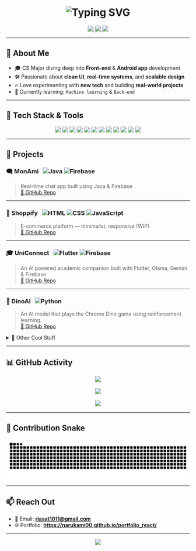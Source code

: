 <!-- Header with Typing Animation -->
<h1 align="center">
  <img src="https://readme-typing-svg.demolab.com?font=Fira+Code&pause=1000&color=5BE0F2&center=true&vCenter=true&width=435&lines=Hi+I'm+Rafsan+Riasat!;CS+Student+%7C+Dev+%7C+Tech+Enthusiast;Welcome+to+my+GitHub+Profile" alt="Typing SVG" />
</h1>

<p align="center">
  <a href="https://www.linkedin.com/in/rafsan-riasat-215689370">
    <img src="https://img.shields.io/badge/LinkedIn-0A66C2?style=for-the-badge&logo=linkedin&logoColor=white" />
  </a>
  <a href="mailto:riasat1011@gmail.com">
    <img src="https://img.shields.io/badge/Gmail-D14836?style=for-the-badge&logo=gmail&logoColor=white" />
  </a>
  <a href="https://www.facebook.com/rafsan.riasat.5">
    <img src="https://img.shields.io/badge/Facebook-1877F2?style=for-the-badge&logo=facebook&logoColor=white" />
  </a>
</p>



---

## 🧠 About Me

- 🎓 CS Major diving deep into **Front-end** & **Android app** development
- 🛠️ Passionate about **clean UI**, **real-time systems**, and **scalable design**
- 🔥 Love experimenting with **new tech** and building **real-world projects**
- 🌱 Currently learning: `Machine learning` & `Back-end`

---

## 🧰 Tech Stack & Tools

<p align="center">
  <!-- Languages -->
  <img src="https://img.shields.io/badge/C-00599C?style=for-the-badge&logo=c&logoColor=white" />
  <img src="https://img.shields.io/badge/C++-00599C?style=for-the-badge&logo=c%2B%2B&logoColor=white" />
  <img src="https://img.shields.io/badge/Java-ED8B00?style=for-the-badge&logo=java&logoColor=white" />
  <img src="https://img.shields.io/badge/Python-3776AB?style=for-the-badge&logo=python&logoColor=white" />
  <img src="https://img.shields.io/badge/JavaScript-F7DF1E?style=for-the-badge&logo=javascript&logoColor=black" />
  <img src="https://img.shields.io/badge/HTML5-E34F26?style=for-the-badge&logo=html5&logoColor=white" />
  <img src="https://img.shields.io/badge/CSS3-1572B6?style=for-the-badge&logo=css3&logoColor=white" />

  <!-- Frameworks / Tools -->
  <img src="https://img.shields.io/badge/Tailwind_CSS-38B2AC?style=for-the-badge&logo=tailwind-css&logoColor=white" />
  <img src="https://img.shields.io/badge/Firebase-FFCA28?style=for-the-badge&logo=firebase&logoColor=black" />
  <img src="https://img.shields.io/badge/Git-F05032?style=for-the-badge&logo=git&logoColor=white" />
  <img src="https://img.shields.io/badge/VS_Code-007ACC?style=for-the-badge&logo=visual-studio-code&logoColor=white" />
  <img src="https://img.shields.io/badge/Flutter-02569B?style=for-the-badge&logo=flutter&logoColor=white" />
</p>


---

## 🚀 Projects

### 🗨️ MonAmi &nbsp; ![Java](https://img.shields.io/badge/-Java-ED8B00?style=flat-square&logo=java&logoColor=white) ![Firebase](https://img.shields.io/badge/-Firebase-FFCA28?style=flat-square&logo=firebase&logoColor=black)

> Real-time chat app built using Java & Firebase  
[🔗 GitHub Repo](https://github.com/narukami00/MonAmi)

---

### 🛒 Shoppify &nbsp; ![HTML](https://img.shields.io/badge/-HTML5-E34F26?style=flat-square&logo=html5&logoColor=white) ![CSS](https://img.shields.io/badge/-CSS3-1572B6?style=flat-square&logo=css3&logoColor=white) ![JavaScript](https://img.shields.io/badge/-JavaScript-F7DF1E?style=flat-square&logo=javascript&logoColor=black)

> E-commerce platform — minimalist, responsive (WIP)  
[🔗 GitHub Repo](https://github.com/narukami00/Shoppify)

---

### 🎓 UniConnect &nbsp; ![Flutter](https://img.shields.io/badge/-Flutter-02569B?style=flat-square&logo=flutter&logoColor=white) ![Firebase](https://img.shields.io/badge/-Firebase-FFCA28?style=flat-square&logo=firebase&logoColor=black)

> An AI powered academic companion built with Flutter, Olama, Gemini & Firebase  
[🔗 GitHub Repo](https://github.com/narukami00/UniConnect)

---

### 🦖 DinoAI &nbsp; ![Python](https://img.shields.io/badge/-Python-3776AB?style=flat-square&logo=python&logoColor=white)

> An AI model that plays the Chrome Dino game using reinforcement learning.  
[🔗 GitHub Repo](https://github.com/narukami00/Dino-AI)

<details>
  <summary>🧩 Other Cool Stuff</summary>

- ✅ [GottaDo (Java)](https://github.com/narukami00/ToDoListApp)
- 🧮 [Calculator_JS](https://github.com/narukami00/Caclulator_JS)
- ❌⭕ [TicTacToe_JS](https://github.com/narukami00/TicTacToe_JS-)
- 📸 [Face Recognition Attendance System](https://github.com/narukami00/Face-Recognition-Attendance) 
- 🤖 [Professor Perpy](https://github.com/narukami00/ProfessorPerpy)

</details>


---

## 📊 GitHub Activity

<p align="center">
  <img src="https://github-readme-streak-stats.herokuapp.com?user=narukami00&theme=tokyonight&hide_border=true" />
</p>

<p align="center">
  <img src="https://github-readme-stats.vercel.app/api?username=narukami00&show_icons=true&theme=tokyonight&hide_border=true&bg_color=0D1117" />
</p>

<p align="center">
  <img src="https://github-readme-stats.vercel.app/api/top-langs/?username=narukami00&layout=compact&theme=tokyonight&hide_border=true&bg_color=0D1117" />
</p>

---

## 🐍 Contribution Snake

<p align="center">
  <img src="https://raw.githubusercontent.com/narukami00/narukami00/output/github-contribution-grid-snake.svg" alt="snake animation"/>
</p>


---

## 📫 Reach Out

- 📧 Email: **riasat1011@gmail.com**
- 🌐 Portfolio: **https://narukami00.github.io/portfolio_react/**

---

<p align="center">
  <img src="https://capsule-render.vercel.app/api?type=waving&color=0:0a0f2c,100:5BE0F2&height=120&section=footer"/>
</p>
